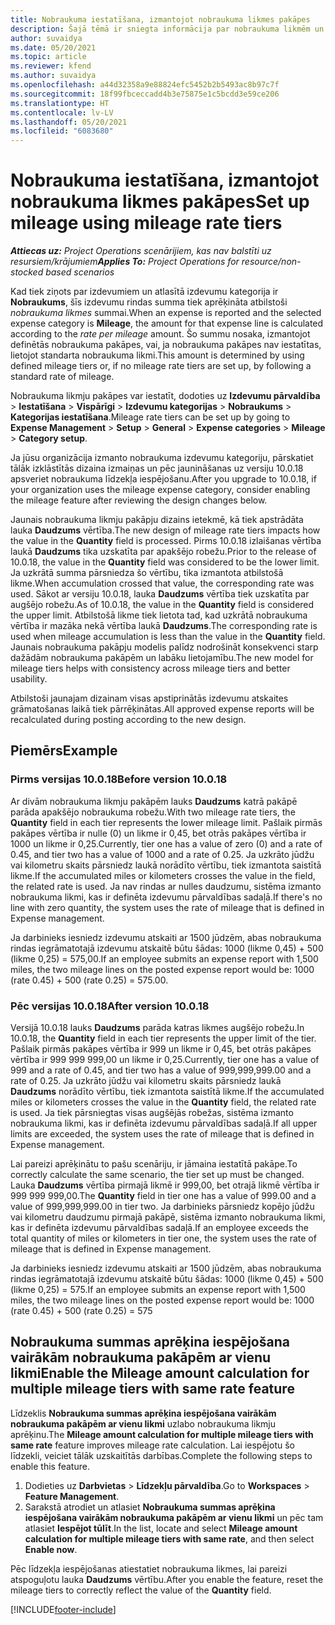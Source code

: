 ```yaml
---
title: Nobraukuma iestatīšana, izmantojot nobraukuma likmes pakāpes
description: Šajā tēmā ir sniegta informācija par nobraukuma likmēm un nobraukuma likmju pakāpēm.
author: suvaidya
ms.date: 05/20/2021
ms.topic: article
ms.reviewer: kfend
ms.author: suvaidya
ms.openlocfilehash: a44d32358a9e88824efc5452b2b5493ac8b97c7f
ms.sourcegitcommit: 18f99fbceccadd4b3e75875e1c5bcdd3e59ce206
ms.translationtype: HT
ms.contentlocale: lv-LV
ms.lasthandoff: 05/20/2021
ms.locfileid: "6083680"
---
```

# <a name="set-up-mileage-using-mileage-rate-tiers"></a><span data-ttu-id="0d03a-103">Nobraukuma iestatīšana, izmantojot nobraukuma likmes pakāpes</span><span class="sxs-lookup"><span data-stu-id="0d03a-103">Set up mileage using mileage rate tiers</span></span>

<span data-ttu-id="0d03a-104">_**Attiecas uz:** Project Operations scenārijiem, kas nav balstīti uz resursiem/krājumiem_</span><span class="sxs-lookup"><span data-stu-id="0d03a-104">_**Applies To:** Project Operations for resource/non-stocked based scenarios_</span></span>

<span data-ttu-id="0d03a-105">Kad tiek ziņots par izdevumiem un atlasītā izdevumu kategorija ir **Nobraukums**, šīs izdevumu rindas summa tiek aprēķināta atbilstoši *nobraukuma likmes* summai.</span><span class="sxs-lookup"><span data-stu-id="0d03a-105">When an expense is reported and the selected expense category is **Mileage**, the amount for that expense line is calculated according to the *rate per mileage* amount.</span></span> <span data-ttu-id="0d03a-106">Šo summu nosaka, izmantojot definētās nobraukuma pakāpes, vai, ja nobraukuma pakāpes nav iestatītas, lietojot standarta nobraukuma likmi.</span><span class="sxs-lookup"><span data-stu-id="0d03a-106">This amount is determined by using defined mileage tiers or, if no mileage rate tiers are set up, by following a standard rate of mileage.</span></span> 

<span data-ttu-id="0d03a-107">Nobraukuma likmju pakāpes var iestatīt, dodoties uz **Izdevumu pārvaldība** > **Iestatīšana** > **Vispārīgi** > **Izdevumu kategorijas** > **Nobraukums** > **Kategorijas iestatīšana**.</span><span class="sxs-lookup"><span data-stu-id="0d03a-107">Mileage rate tiers can be set up by going to **Expense Management** > **Setup** > **General** > **Expense categories** > **Mileage** > **Category setup**.</span></span>

<span data-ttu-id="0d03a-108">Ja jūsu organizācija izmanto nobraukuma izdevumu kategoriju, pārskatiet tālāk izklāstītās dizaina izmaiņas un pēc jaunināšanas uz versiju 10.0.18 apsveriet nobraukuma līdzekļa iespējošanu.</span><span class="sxs-lookup"><span data-stu-id="0d03a-108">After you upgrade to 10.0.18, if your organization uses the mileage expense category, consider enabling the mileage feature after reviewing the design changes below.</span></span> 

<span data-ttu-id="0d03a-109">Jaunais nobraukuma likmju pakāpju dizains ietekmē, kā tiek apstrādāta lauka **Daudzums** vērtība.</span><span class="sxs-lookup"><span data-stu-id="0d03a-109">The new design of mileage rate tiers impacts how the value in the **Quantity** field is processed.</span></span> <span data-ttu-id="0d03a-110">Pirms 10.0.18 izlaišanas vērtība laukā **Daudzums** tika uzskatīta par apakšējo robežu.</span><span class="sxs-lookup"><span data-stu-id="0d03a-110">Prior to the release of 10.0.18, the value in the **Quantity** field was considered to be the lower limit.</span></span> <span data-ttu-id="0d03a-111">Ja uzkrātā summa pārsniedza šo vērtību, tika izmantota atbilstošā likme.</span><span class="sxs-lookup"><span data-stu-id="0d03a-111">When accumulation crossed that value, the corresponding rate was used.</span></span>  <span data-ttu-id="0d03a-112">Sākot ar versiju 10.0.18, lauka **Daudzums** vērtība tiek uzskatīta par augšējo robežu.</span><span class="sxs-lookup"><span data-stu-id="0d03a-112">As of 10.0.18, the value in the **Quantity** field is considered the upper limit.</span></span> <span data-ttu-id="0d03a-113">Atbilstošā likme tiek lietota tad, kad uzkrātā nobraukuma vērtība ir mazāka nekā vērtība laukā **Daudzums**.</span><span class="sxs-lookup"><span data-stu-id="0d03a-113">The corresponding rate is used when mileage accumulation is less than the value in the **Quantity** field.</span></span>  <span data-ttu-id="0d03a-114">Jaunais nobraukuma pakāpju modelis palīdz nodrošināt konsekvenci starp dažādām nobraukuma pakāpēm un labāku lietojamību.</span><span class="sxs-lookup"><span data-stu-id="0d03a-114">The new model for mileage tiers helps with consistency across mileage tiers and better usability.</span></span>   

<span data-ttu-id="0d03a-115">Atbilstoši jaunajam dizainam visas apstiprinātās izdevumu atskaites grāmatošanas laikā tiek pārrēķinātas.</span><span class="sxs-lookup"><span data-stu-id="0d03a-115">All approved expense reports will be recalculated during posting according to the new design.</span></span>

## <a name="example"></a><span data-ttu-id="0d03a-116">Piemērs</span><span class="sxs-lookup"><span data-stu-id="0d03a-116">Example</span></span>
 
### <a name="before-version-10018"></a><span data-ttu-id="0d03a-117">Pirms versijas 10.0.18</span><span class="sxs-lookup"><span data-stu-id="0d03a-117">Before version 10.0.18</span></span>
<span data-ttu-id="0d03a-118">Ar divām nobraukuma likmju pakāpēm lauks **Daudzums** katrā pakāpē parāda apakšējo nobraukuma robežu.</span><span class="sxs-lookup"><span data-stu-id="0d03a-118">With two mileage rate tiers, the **Quantity** field in each tier represents the lower mileage limit.</span></span> <span data-ttu-id="0d03a-119">Pašlaik pirmās pakāpes vērtība ir nulle (0) un likme ir 0,45, bet otrās pakāpes vērtība ir 1000 un likme ir 0,25.</span><span class="sxs-lookup"><span data-stu-id="0d03a-119">Currently, tier one has a value of zero (0) and a rate of 0.45, and tier two has a value of 1000 and a rate of 0.25.</span></span> <span data-ttu-id="0d03a-120">Ja uzkrāto jūdžu vai kilometru skaits pārsniedz laukā norādīto vērtību, tiek izmantota saistītā likme.</span><span class="sxs-lookup"><span data-stu-id="0d03a-120">If the accumulated miles or kilometers crosses the value in the field, the related rate is used.</span></span> <span data-ttu-id="0d03a-121">Ja nav rindas ar nulles daudzumu, sistēma izmanto nobraukuma likmi, kas ir definēta izdevumu pārvaldības sadaļā.</span><span class="sxs-lookup"><span data-stu-id="0d03a-121">If there's no line with zero quantity, the system uses the rate of mileage that is defined in Expense management.</span></span> 
 
<span data-ttu-id="0d03a-122">Ja darbinieks iesniedz izdevumu atskaiti ar 1500 jūdzēm, abas nobraukuma rindas iegrāmatotajā izdevumu atskaitē būtu šādas: 1000 (likme 0,45) + 500 (likme 0,25) = 575,00.</span><span class="sxs-lookup"><span data-stu-id="0d03a-122">If an employee submits an expense report with 1,500 miles, the two mileage lines on the posted expense report would be: 1000 (rate 0.45) +  500 (rate 0.25) = 575.00.</span></span>

### <a name="after-version-10018"></a><span data-ttu-id="0d03a-123">Pēc versijas 10.0.18</span><span class="sxs-lookup"><span data-stu-id="0d03a-123">After version 10.0.18</span></span>
<span data-ttu-id="0d03a-124">Versijā 10.0.18 lauks **Daudzums** parāda katras likmes augšējo robežu.</span><span class="sxs-lookup"><span data-stu-id="0d03a-124">In 10.0.18, the **Quantity** field in each tier represents the upper limit of the tier.</span></span> <span data-ttu-id="0d03a-125">Pašlaik pirmās pakāpes vērtība ir 999 un likme ir 0,45, bet otrās pakāpes vērtība ir 999 999 999,00 un likme ir 0,25.</span><span class="sxs-lookup"><span data-stu-id="0d03a-125">Currently, tier one has a value of 999 and a rate of 0.45, and tier two has a value of 999,999,999.00 and a rate of 0.25.</span></span> <span data-ttu-id="0d03a-126">Ja uzkrāto jūdžu vai kilometru skaits pārsniedz laukā **Daudzums** norādīto vērtību, tiek izmantota saistītā likme.</span><span class="sxs-lookup"><span data-stu-id="0d03a-126">If the accumulated miles or kilometers crosses the value in the **Quantity** field, the related rate is used.</span></span> <span data-ttu-id="0d03a-127">Ja tiek pārsniegtas visas augšējās robežas, sistēma izmanto nobraukuma likmi, kas ir definēta izdevumu pārvaldības sadaļā.</span><span class="sxs-lookup"><span data-stu-id="0d03a-127">If all upper limits are exceeded, the system uses the rate of mileage that is defined in Expense management.</span></span> 
 
<span data-ttu-id="0d03a-128">Lai pareizi aprēķinātu to pašu scenāriju, ir jāmaina iestatītā pakāpe.</span><span class="sxs-lookup"><span data-stu-id="0d03a-128">To correctly calculate the same scenario, the tier set up must be changed.</span></span> <span data-ttu-id="0d03a-129">Lauka **Daudzums** vērtība pirmajā likmē ir 999,00, bet otrajā likmē vērtība ir 999 999 999,00.</span><span class="sxs-lookup"><span data-stu-id="0d03a-129">The **Quantity** field in tier one has a value of 999.00 and a value of 999,999,999.00 in tier two.</span></span> <span data-ttu-id="0d03a-130">Ja darbinieks pārsniedz kopējo jūdžu vai kilometru daudzumu pirmajā pakāpē, sistēma izmanto nobraukuma likmi, kas ir definēta izdevumu pārvaldības sadaļā.</span><span class="sxs-lookup"><span data-stu-id="0d03a-130">If an employee exceeds the total quantity of miles or kilometers in tier one, the system uses the rate of mileage that is defined in Expense management.</span></span> 
  
<span data-ttu-id="0d03a-131">Ja darbinieks iesniedz izdevumu atskaiti ar 1500 jūdzēm, abas nobraukuma rindas iegrāmatotajā izdevumu atskaitē būtu šādas: 1000 (likme 0,45) + 500 (likme 0,25) = 575.</span><span class="sxs-lookup"><span data-stu-id="0d03a-131">If an employee submits an expense report with 1,500 miles, the two mileage lines on the posted expense report would be: 1000 (rate 0.45) +  500 (rate 0.25) = 575</span></span>

## <a name="enable-the-mileage-amount-calculation-for-multiple-mileage-tiers-with-same-rate-feature"></a><span data-ttu-id="0d03a-132">Nobraukuma summas aprēķina iespējošana vairākām nobraukuma pakāpēm ar vienu likmi</span><span class="sxs-lookup"><span data-stu-id="0d03a-132">Enable the Mileage amount calculation for multiple mileage tiers with same rate feature</span></span>

<span data-ttu-id="0d03a-133">Līdzeklis **Nobraukuma summas aprēķina iespējošana vairākām nobraukuma pakāpēm ar vienu likmi** uzlabo nobraukuma likmju aprēķinu.</span><span class="sxs-lookup"><span data-stu-id="0d03a-133">The **Mileage amount calculation for multiple mileage tiers with same rate** feature improves mileage rate calculation.</span></span> <span data-ttu-id="0d03a-134">Lai iespējotu šo līdzekli, veiciet tālāk uzskaitītās darbības.</span><span class="sxs-lookup"><span data-stu-id="0d03a-134">Complete the following steps to enable this feature.</span></span>

1. <span data-ttu-id="0d03a-135">Dodieties uz **Darbvietas** > **Līdzekļu pārvaldība**.</span><span class="sxs-lookup"><span data-stu-id="0d03a-135">Go to **Workspaces** > **Feature Management**.</span></span> 
2. <span data-ttu-id="0d03a-136">Sarakstā atrodiet un atlasiet **Nobraukuma summas aprēķina iespējošana vairākām nobraukuma pakāpēm ar vienu likmi** un pēc tam atlasiet **Iespējot tūlīt**.</span><span class="sxs-lookup"><span data-stu-id="0d03a-136">In the list, locate and select **Mileage amount calculation for multiple mileage tiers with same rate**, and then select **Enable now**.</span></span>

<span data-ttu-id="0d03a-137">Pēc līdzekļa iespējošanas atiestatiet nobraukuma likmes, lai pareizi atspoguļotu lauka **Daudzums** vērtību.</span><span class="sxs-lookup"><span data-stu-id="0d03a-137">After you enable the feature, reset the mileage tiers to correctly reflect the value of the **Quantity** field.</span></span> 


[!INCLUDE[footer-include](../includes/footer-banner.md)]

